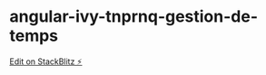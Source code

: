 # angular-ivy-tnprnq-gestion-de-temps

[Edit on StackBlitz ⚡️](https://stackblitz.com/edit/angular-ivy-tnprnq-gestion-de-temps)